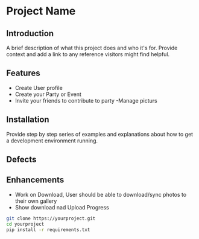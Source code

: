 # Project Name

## Introduction
A brief description of what this project does and who it's for. Provide context and add a link to any reference visitors might find helpful.

## Features
- Create User profile 
- Create your Party or Event 
- Invite your friends to contribute to party
-Manage picturs 

## Installation
Provide step by step series of examples and explanations about how to get a development environment running.

## Defects

## Enhancements 
- Work on Download, User should be able to download/sync photos to their own gallery
- Show download nad Upload Progress  

```bash
git clone https://yourproject.git
cd yourproject
pip install -r requirements.txt